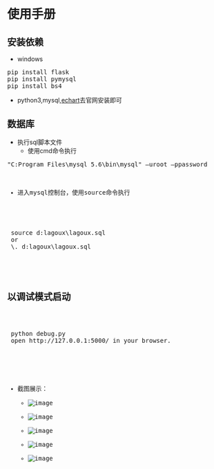 # 使用手册
## 安装依赖
- windows
<pre>
pip install flask
pip install pymysql
pip install bs4
</pre>
- python3,mysql,[echart](http://echarts.baidu.com/download.html)去官网安装即可
## 数据库
- 执行sql脚本文件
  - 使用cmd命令执行
  
<pre>
"C:Program Files\mysql 5.6\bin\mysql" –uroot –ppassword <d:lagoux\lagoux.sql
</pre>

- 进入mysql控制台，使用source命令执行
  
 <pre>
 source d:lagoux\lagoux.sql
 or
 \. d:lagoux\lagoux.sql
 </pre>
 
## 以调试模式启动
 
 <pre>
 python debug.py
 open http://127.0.0.1:5000/ in your browser.
 </pre>
 
- 截图展示：
  - ![image](https://raw.githubusercontent.com/Lknj/Temp/master/image.png)
  - ![image](https://raw.githubusercontent.com/Lknj/Temp/master/image%20(1).png)
  - ![image](https://raw.githubusercontent.com/Lknj/Temp/master/image%20(2).png)
  - ![image](https://raw.githubusercontent.com/Lknj/Temp/master/image%20(3).png)
  - ![image](https://raw.githubusercontent.com/Lknj/Temp/master/image%20(4).png)
  
